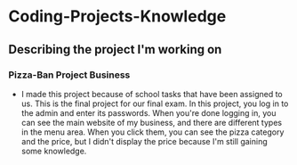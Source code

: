 # Coding-Projects-Knowledge
<h2>Describing the project I'm working on</h2>

### Pizza-Ban Project Business
- I made this project because of school tasks that have been assigned to us. This is the final project for our final exam. In this project, you log in to the admin and enter its passwords. When you're done logging in, you can see the main website of my business, and there are different types in the menu area. When you click them, you can see the pizza category and the price, but I didn't display the price because I'm still gaining some knowledge.
